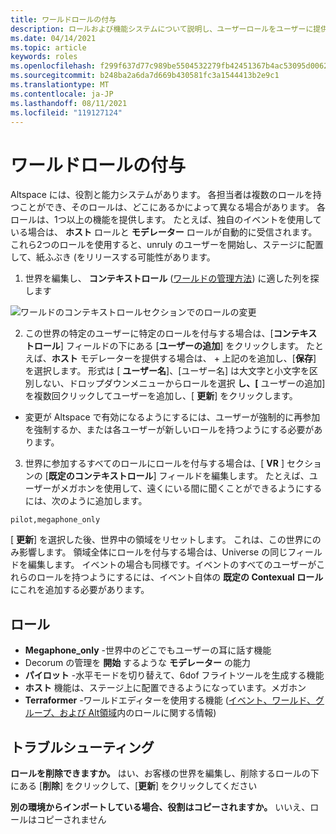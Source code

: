 ```yaml
---
title: ワールドロールの付与
description: ロールおよび機能システムについて説明し、ユーザーロールをユーザーに提供するための詳細な手順について説明します。
ms.date: 04/14/2021
ms.topic: article
keywords: roles
ms.openlocfilehash: f299f637d77c989be5504532279fb42451367b4ac53095d00627f67402dd8552
ms.sourcegitcommit: b248ba2a6da7d669b430581fc3a1544413b2e9c1
ms.translationtype: MT
ms.contentlocale: ja-JP
ms.lasthandoff: 08/11/2021
ms.locfileid: "119127124"
---
```

# <a name="granting-world-roles"></a>ワールドロールの付与

Altspace には、役割と能力システムがあります。 各担当者は複数のロールを持つことができ、そのロールは、どこにあるかによって異なる場合があります。 各ロールは、1つ以上の機能を提供します。 たとえば、独自のイベントを使用している場合は、 **ホスト** ロールと **モデレーター** ロールが自動的に受信されます。 これら2つのロールを使用すると、unruly のユーザーを開始し、ステージに配置して、紙ふぶき (をリリースする可能性があります。

1. 世界を編集し、 **コンテキストロール** ([ワールドの管理方法](managing-worlds.md)) に適した列を探します

![ワールドのコンテキストロールセクションでのロールの変更](images/granting-roles.png)

2. この世界の特定のユーザーに特定のロールを付与する場合は、[**コンテキストロール**] フィールドの下にある [**ユーザーの追加**] をクリックします。 たとえば、**ホスト** モデレーターを提供する場合は、  +  上記のを追加し、[**保存**] を選択します。 形式は [ **ユーザー名**]、[ユーザー名] は大文字と小文字を区別しない、ドロップダウンメニューからロールを選択 **し、[** ユーザーの追加] を複数回クリックしてユーザーを追加し、[ **更新**] をクリックします。

* 変更が Altspace で有効になるようにするには、ユーザーが強制的に再参加を強制するか、または各ユーザーが新しいロールを持つようにする必要があります。

3. 世界に参加するすべてのロールにロールを付与する場合は、[ **VR** ] セクションの [**既定のコンテキストロール**] フィールドを編集します。 たとえば、ユーザーがメガホンを使用して、遠くにいる間に聞くことができるようにするには、次のように追加します。

```
pilot,megaphone_only
```

[ **更新**] を選択した後、世界中の領域をリセットします。 これは、この世界にのみ影響します。 領域全体にロールを付与する場合は、Universe の同じフィールドを編集します。 イベントの場合も同様です。イベントのすべてのユーザーがこれらのロールを持つようにするには、イベント自体の **既定の Contexual ロール** にこれを追加する必要があります。

## <a name="roles"></a>ロール

* **Megaphone_only** -世界中のどこでもユーザーの耳に話す機能
* Decorum の管理を **開始** するような **モデレーター** の能力
* **パイロット** -水平モードを切り替えて、6dof フライトツールを生成する機能
* **ホスト** 機能は、ステージ上に配置できるようになっています。メガホン
* **Terraformer** -ワールドエディターを使用する機能 ([イベント、ワールド、グループ、および Alt領域](../getting-started/roles.md)内のロールに関する情報)

## <a name="troubleshooting"></a>トラブルシューティング

**ロールを削除できますか。**
はい、お客様の世界を編集し、削除するロールの下にある [**削除**] をクリックして、[**更新**] をクリックしてください

**別の環境からインポートしている場合、役割はコピーされますか。**
いいえ、ロールはコピーされません
